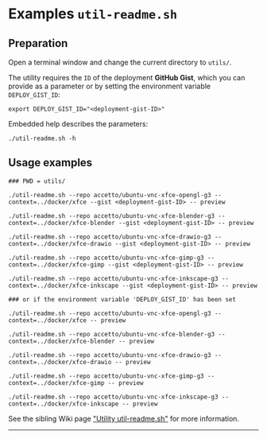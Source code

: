 # Examples `util-readme.sh`

## Preparation

Open a terminal window and change the current directory to `utils/`.

The utility requires the `ID` of the deployment **GitHub Gist**, which you can provide as a parameter or by setting the environment variable `DEPLOY_GIST_ID`:

```shell
export DEPLOY_GIST_ID="<deployment-gist-ID>"
```

Embedded help describes the parameters:

```shell
./util-readme.sh -h
```

## Usage examples

```shell
### PWD = utils/

./util-readme.sh --repo accetto/ubuntu-vnc-xfce-opengl-g3 --context=../docker/xfce --gist <deployment-gist-ID> -- preview

./util-readme.sh --repo accetto/ubuntu-vnc-xfce-blender-g3 --context=../docker/xfce-blender --gist <deployment-gist-ID> -- preview

./util-readme.sh --repo accetto/ubuntu-vnc-xfce-drawio-g3 --context=../docker/xfce-drawio --gist <deployment-gist-ID> -- preview

./util-readme.sh --repo accetto/ubuntu-vnc-xfce-gimp-g3 --context=../docker/xfce-gimp --gist <deployment-gist-ID> -- preview

./util-readme.sh --repo accetto/ubuntu-vnc-xfce-inkscape-g3 --context=../docker/xfce-inkscape --gist <deployment-gist-ID> -- preview

### or if the environment variable 'DEPLOY_GIST_ID' has been set

./util-readme.sh --repo accetto/ubuntu-vnc-xfce-opengl-g3 --context=../docker/xfce -- preview

./util-readme.sh --repo accetto/ubuntu-vnc-xfce-blender-g3 --context=../docker/xfce-blender -- preview

./util-readme.sh --repo accetto/ubuntu-vnc-xfce-drawio-g3 --context=../docker/xfce-drawio -- preview

./util-readme.sh --repo accetto/ubuntu-vnc-xfce-gimp-g3 --context=../docker/xfce-gimp -- preview

./util-readme.sh --repo accetto/ubuntu-vnc-xfce-inkscape-g3 --context=../docker/xfce-inkscape -- preview
```

See the sibling Wiki page ["Utility util-readme.sh"][sibling-wiki-utility-util-readme] for more information.

***

[sibling-wiki-utility-util-readme]: https://github.com/accetto/ubuntu-vnc-xfce-g3/wiki/Utility-util-readme
